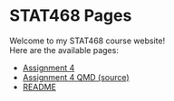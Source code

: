 # STAT468 Pages

Welcome to my STAT468 course website!  
Here are the available pages:

- [Assignment 4](Assignment_4.html)
- [Assignment 4 QMD (source)](Assignment_4.qmd)
- [README](README.md)
